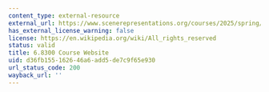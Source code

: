 ```yaml
---
content_type: external-resource
external_url: https://www.scenerepresentations.org/courses/2025/spring/advances-in-cv/
has_external_license_warning: false
license: https://en.wikipedia.org/wiki/All_rights_reserved
status: valid
title: 6.8300 Course Website
uid: d36fb155-1626-46a6-add5-de7c9f65e930
url_status_code: 200
wayback_url: ''
---
```

